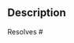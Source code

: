## Description

Resolves #
<!--
Pull Request Checklist
1. I have read the https://github.com/Oztechan/CCC/blob/develop/docs/CONTRIBUTING.md
2. PR title in the format of `[#ISSUE_ID] ISSUE_TITLE`
3. I have added a valid description, and added `Resolves: #ISSUE_ID` into description (it will automatically close issue once PR is merged)
4. I have tested the app before creating this PR 
-->
